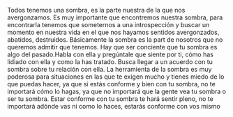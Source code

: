 Todos tenemos una sombra, es la parte nuestra de la que nos avergonzamos. Es muy importante que encontremos nuestra sombra, para encontrarla tenemos que someternos a una introspección y buscar un momento en nuestra vida en el que nos hayamos sentidos avergonzados, abatidos, destruidos. Básicamente la sombra es la part de nosotros que no queremos admitir que tenemos.
Hay que ser conciente que tu sombra es algo del pasado.Habla con ella y pregúntale que siente por ti, cómo has lidiado con ella y como la has tratado. Busca llegar a un acuerdo con tu sombra sobre tu relación con ella.
La herramienta de la sombra es muy poderosa para situaciones en las que te exigen mucho y tienes miedo de lo que puedas hacer, ya que si estás conforme y bien con tu sombra, no te importará cómo lo hagas, ya que no importará que la gente vea tu sombra o ser tu sombra.
Estar conforme con tu sombra te hará sentir pleno, no te importará adónde vas ni como lo haces, estarás conforme con vos mismo